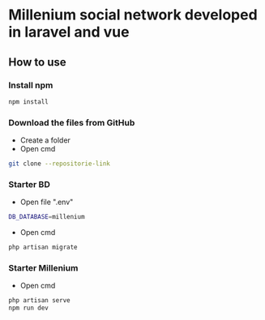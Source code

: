 # Millenium social network developed in laravel and vue

## How to use

### Install npm

```sh
npm install
```

### Download the files from GitHub

- Create a folder
- Open cmd
```sh
git clone --repositorie-link
```

### Starter BD

- Open file ".env" 
```sh
DB_DATABASE=millenium
```
- Open cmd
```sh
php artisan migrate
```

### Starter Millenium

- Open cmd
```sh
php artisan serve
npm run dev
```
